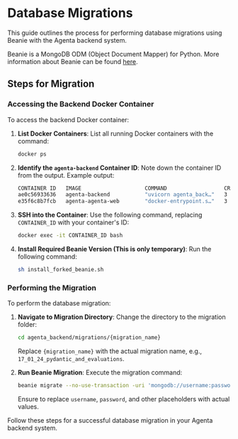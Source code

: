 # Database Migrations

This guide outlines the process for performing database migrations using Beanie with the Agenta backend system.

Beanie is a MongoDB ODM (Object Document Mapper) for Python. More information about Beanie can be found [here](https://github.com/roman-right/beanie).

## Steps for Migration

### Accessing the Backend Docker Container

To access the backend Docker container:

1. **List Docker Containers**: List all running Docker containers with the command:

    ```bash
    docker ps
    ```

2. **Identify the `agenta-backend` Container ID**: Note down the container ID from the output. Example output:

    ```bash
    CONTAINER ID   IMAGE                    COMMAND                  CREATED         STATUS         PORTS                                      NAMES
    ae0c56933636   agenta-backend           "uvicorn agenta_back…"   3 hours ago     Up 3 hours     8000/tcp                                   agenta-backend-1
    e35f6c8b7fcb   agenta-agenta-web        "docker-entrypoint.s…"   3 hours ago     Up 3 hours     0.0.0.0:3000->3000/tcp                     agenta-agenta-web-1
    ```

3. **SSH into the Container**: Use the following command, replacing `CONTAINER_ID` with your container's ID:

    ```bash
    docker exec -it CONTAINER_ID bash
    ```

4. **Install Required Beanie Version (This is only temporary)**: Run the following command:

    ```bash
    sh install_forked_beanie.sh
    ```

### Performing the Migration

To perform the database migration:

1. **Navigate to Migration Directory**: Change the directory to the migration folder:

    ```sh
    cd agenta_backend/migrations/{migration_name}
    ```

    Replace `{migration_name}` with the actual migration name, e.g., `17_01_24_pydantic_and_evaluations`.

2. **Run Beanie Migration**: Execute the migration command:

    ```sh
    beanie migrate --no-use-transaction -uri 'mongodb://username:password@mongo' -db 'agenta_v2' -p .
    ```

    Ensure to replace `username`, `password`, and other placeholders with actual values.

Follow these steps for a successful database migration in your Agenta backend system.
